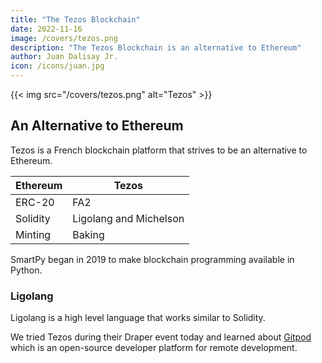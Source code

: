 ```yaml
---
title: "The Tezos Blockchain"
date: 2022-11-16
image: /covers/tezos.png
description: "The Tezos Blockchain is an alternative to Ethereum"
author: Juan Dalisay Jr.
icon: /icons/juan.jpg
---
```



{{< img src="/covers/tezos.png" alt="Tezos" >}}


## An Alternative to Ethereum

Tezos is a French blockchain platform that strives to be an alternative to Ethereum. 

Ethereum | Tezos 
--- | ---
ERC-20 | FA2
Solidity | Ligolang and Michelson
Minting | Baking 


SmartPy began in 2019 to make blockchain programming available in Python. 


### Ligolang

Ligolang is a high level language that works similar to Solidity. 


We tried Tezos during their Draper event today and learned about [Gitpod](https://www.gitpod.io/) which is an open-source developer platform for remote development.


